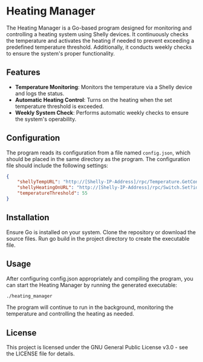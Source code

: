 # Heating Manager
The Heating Manager is a Go-based program designed for monitoring and controlling a heating system using Shelly devices. It continuously checks the temperature and activates the heating if needed to prevent exceeding a predefined temperature threshold. Additionally, it conducts weekly checks to ensure the system's proper functionality.

## Features

- **Temperature Monitoring**: Monitors the temperature via a Shelly device and logs the status.
- **Automatic Heating Control**: Turns on the heating when the set temperature threshold is exceeded.
- **Weekly System Check**: Performs automatic weekly checks to ensure the system's operability.

## Configuration

The program reads its configuration from a file named `config.json`, which should be placed in the same directory as the program. The configuration file should include the following settings:

```json
{
    "shellyTempURL": "http://[Shelly-IP-Address]/rpc/Temperature.GetConfig?id=[ID of the temperature sensor]",
    "shellyHeatingOnURL": "http://[Shelly-IP-Address]/rpc/Switch.Set?id=0&on=true",
    "temperatureThreshold": 55
}
```

## Installation
Ensure Go is installed on your system.
Clone the repository or download the source files.
Run go build in the project directory to create the executable file.
## Usage
After configuring config.json appropriately and compiling the program, you can start the Heating Manager by running the generated executable:

```bash
./heating_manager
```

The program will continue to run in the background, monitoring the temperature and controlling the heating as needed.

## License
This project is licensed under the GNU General Public License v3.0 - see the LICENSE file for details.